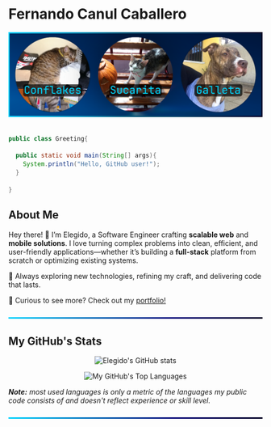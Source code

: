 # Fernando Canul Caballero

![BackGround](img/cover.png)

```java

public class Greeting{

  public static void main(String[] args){
    System.println("Hello, GitHub user!");
  }

}

```

## About Me

Hey there! 👋 I’m Elegido, a Software Engineer crafting **scalable web** and **mobile solutions**.
I love turning complex problems into clean, efficient, and user-friendly applications—whether it’s building a **full-stack** platform from scratch or optimizing existing systems.

🚀 Always exploring new technologies, refining my craft, and delivering code that lasts.

🔗 Curious to see more? Check out my [portfolio!](https://elegidocodes.com/projects/portfolio)

![BackGround](img/line.png)

## My GitHub's Stats

<div align="center">

![Elegido's GitHub stats](https://github-readme-stats-elegido.vercel.app/api?username=elegidocodes&rank_icon=github&show_icons=true&theme=transparent)

![My GitHub's Top Languages](https://github-readme-stats-elegido.vercel.app/api/top-langs/?username=elegidocodes&langs_count=10&layout=donut-vertical&theme=transparent)

</div>  

_**Note:** most used languages is only a metric of the languages my public code consists of and doesn't reflect experience or skill level._

![BackGround](img/line.png)
